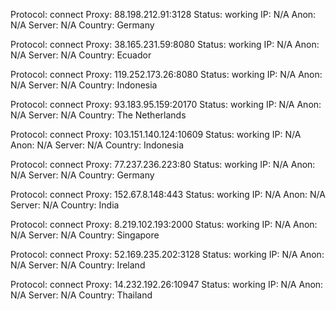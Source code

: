 Protocol: connect
Proxy: 88.198.212.91:3128
Status: working
IP: N/A
Anon: N/A
Server: N/A
Country: Germany

Protocol: connect
Proxy: 38.165.231.59:8080
Status: working
IP: N/A
Anon: N/A
Server: N/A
Country: Ecuador

Protocol: connect
Proxy: 119.252.173.26:8080
Status: working
IP: N/A
Anon: N/A
Server: N/A
Country: Indonesia

Protocol: connect
Proxy: 93.183.95.159:20170
Status: working
IP: N/A
Anon: N/A
Server: N/A
Country: The Netherlands

Protocol: connect
Proxy: 103.151.140.124:10609
Status: working
IP: N/A
Anon: N/A
Server: N/A
Country: Indonesia

Protocol: connect
Proxy: 77.237.236.223:80
Status: working
IP: N/A
Anon: N/A
Server: N/A
Country: Germany

Protocol: connect
Proxy: 152.67.8.148:443
Status: working
IP: N/A
Anon: N/A
Server: N/A
Country: India

Protocol: connect
Proxy: 8.219.102.193:2000
Status: working
IP: N/A
Anon: N/A
Server: N/A
Country: Singapore

Protocol: connect
Proxy: 52.169.235.202:3128
Status: working
IP: N/A
Anon: N/A
Server: N/A
Country: Ireland

Protocol: connect
Proxy: 14.232.192.26:10947
Status: working
IP: N/A
Anon: N/A
Server: N/A
Country: Thailand

